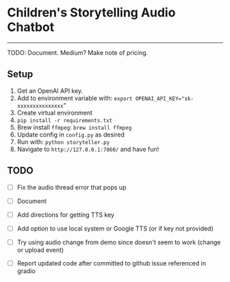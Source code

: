 # Children's Storytelling Audio Chatbot

---

TODO: Document. Medium?
Make note of pricing.

## Setup

1. Get an OpenAI API key.
1. Add to environment variable with: `export OPENAI_API_KEY="sk-xxxxxxxxxxxxxxx`"
1. Create virtual environment
1. `pip install -r requirements.txt`
1. Brew install `ffmpeg`: `brew install ffmpeg`
1. Update config in `config.py` as desired
1. Run with: `python storyteller.py`
1. Navigate to `http://127.0.0.1:7860/` and have fun!

## TODO

- [ ] Fix the audio thread error that pops up
- [ ] Document

- [ ] Add directions for getting TTS key
- [ ] Add option to use local system or Google TTS (or if key not provided)
- [ ] Try using audio change from demo since doesn't seem to work (change or upload event)
- [ ] Report updated code after committed to github issue referenced in gradio
